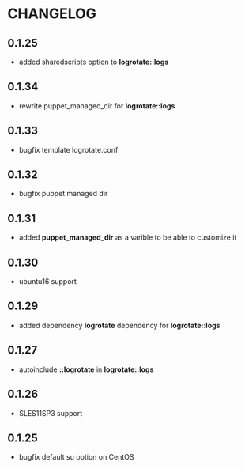 # CHANGELOG

## 0.1.25

* added sharedscripts option to **logrotate::logs**

## 0.1.34

* rewrite puppet_managed_dir for **logrotate::logs**

## 0.1.33

* bugfix template logrotate.conf

## 0.1.32

* bugfix puppet managed dir

## 0.1.31

* added **puppet_managed_dir** as a varible to be able to customize it

## 0.1.30

* ubuntu16 support

## 0.1.29

* added dependency **logrotate** dependency for **logrotate::logs**

## 0.1.27

* autoinclude **::logrotate** in **logrotate::logs**

## 0.1.26

* SLES11SP3 support

## 0.1.25

* bugfix default su option on CentOS
